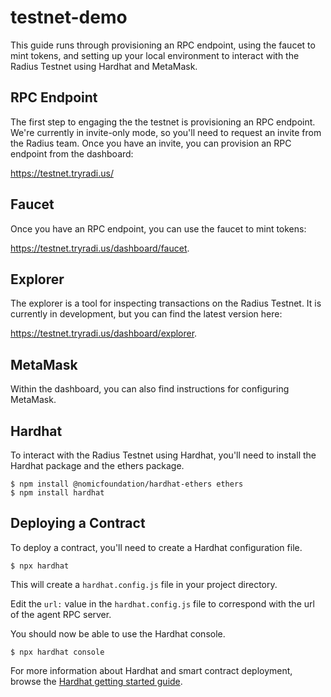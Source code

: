 # testnet-demo

This guide runs through provisioning an RPC endpoint, using the faucet to mint tokens, and setting up your local environment to interact with the Radius Testnet using Hardhat and MetaMask.  

## RPC Endpoint
The first step to engaging the the testnet is provisioning an RPC endpoint. We're currently in invite-only mode, so you'll need to request an invite from the Radius team. Once you have an invite, you can provision an RPC endpoint from the dashboard:

https://testnet.tryradi.us/

## Faucet

Once you have an RPC endpoint, you can use the faucet to mint tokens: 

https://testnet.tryradi.us/dashboard/faucet.

## Explorer

The explorer is a tool for inspecting transactions on the Radius Testnet. It is currently in development, but you can find the latest version here:

https://testnet.tryradi.us/dashboard/explorer.

## MetaMask

Within the dashboard, you can also find instructions for configuring MetaMask.

## Hardhat

To interact with the Radius Testnet using Hardhat, you'll need to install the Hardhat package and the ethers package.

```console
$ npm install @nomicfoundation/hardhat-ethers ethers
$ npm install hardhat
```

## Deploying a Contract

To deploy a contract, you'll need to create a Hardhat configuration file.

```console
$ npx hardhat
```

This will create a `hardhat.config.js` file in your project directory.

Edit the `url:` value in the `hardhat.config.js` file to correspond with the url of the agent RPC server.

You should now be able to use the Hardhat console.

```console
$ npx hardhat console
```

For more information about Hardhat and smart contract deployment,
browse the [Hardhat getting started guide](https://hardhat.org/hardhat-runner/docs/getting-started#quick-start).
